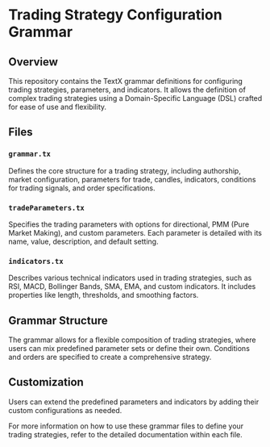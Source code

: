 # Trading Strategy Configuration Grammar

## Overview
This repository contains the TextX grammar definitions for configuring trading strategies, parameters, and indicators. It allows the definition of complex trading strategies using a Domain-Specific Language (DSL) crafted for ease of use and flexibility.

## Files

### `grammar.tx`
Defines the core structure for a trading strategy, including authorship, market configuration, parameters for trade, candles, indicators, conditions for trading signals, and order specifications.

### `tradeParameters.tx`
Specifies the trading parameters with options for directional, PMM (Pure Market Making), and custom parameters. Each parameter is detailed with its name, value, description, and default setting.

### `indicators.tx`
Describes various technical indicators used in trading strategies, such as RSI, MACD, Bollinger Bands, SMA, EMA, and custom indicators. It includes properties like length, thresholds, and smoothing factors.

## Grammar Structure
The grammar allows for a flexible composition of trading strategies, where users can mix predefined parameter sets or define their own. Conditions and orders are specified to create a comprehensive strategy.

## Customization
Users can extend the predefined parameters and indicators by adding their custom configurations as needed.

For more information on how to use these grammar files to define your trading strategies, refer to the detailed documentation within each file.
